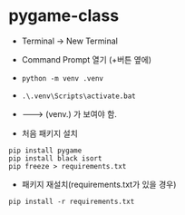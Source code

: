 # pygame-class

- Terminal -> New Terminal
- Command Prompt 열기 (+버튼 옆에)
- `python -m venv .venv`
- `.\.venv\Scripts\activate.bat`
- ---> (venv.) 가 보여야 함.

- 처음 패키지 설치
```shell
pip install pygame
pip install black isort
pip freeze > requirements.txt
```

- 패키지 재설치(requirements.txt가 있을 경우)
```shell
pip install -r requirements.txt
```